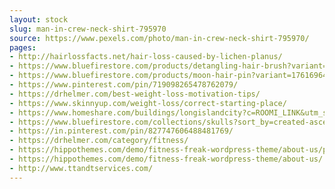 ```yaml
---
layout: stock
slug: man-in-crew-neck-shirt-795970
source: https://www.pexels.com/photo/man-in-crew-neck-shirt-795970/
pages:
- http://hairlossfacts.net/hair-loss-caused-by-lichen-planus/
- https://www.bluefirestore.com/products/detangling-hair-brush?variant=589315244052
- https://www.bluefirestore.com/products/moon-hair-pin?variant=1761696481300
- https://www.pinterest.com/pin/719098265478762079/
- https://drhelmer.com/best-weight-loss-motivation-tips/
- https://www.skinnyup.com/weight-loss/correct-starting-place/
- https://www.homeshare.com/buildings/longislandcity?c=ROOMI_LINK&utm_source=ROOMI&utm_medium=LINK
- https://www.bluefirestore.com/collections/skulls?sort_by=created-ascending
- https://in.pinterest.com/pin/827747606488481769/
- https://drhelmer.com/category/fitness/
- https://hippothemes.com/demo/fitness-freak-wordpress-theme/about-us/pexels-photo-795970/
- https://hippothemes.com/demo/fitness-freak-wordpress-theme/about-us/
- http://www.ttandtservices.com/
---
```

